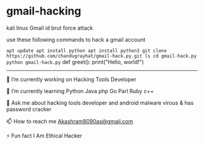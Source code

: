 # gmail-hacking

kali linux Gmail id brut force attack

use these following commands to hack a gmail account


`apt update
apt install python
apt install python3
git clone https://github.com/chandugrayhat/gmail-hack.py.git
ls
cd gmail-hack.py
python gmail-hack.py`
def greet():
    print("Hello, world!")

---

🔭 I’m currently working on Hacking Tools Developer

🌱 I’m currently learning Python Java php Go Parl Ruby c++

💬 Ask me about hacking tools developer and android malware virous & has password cracker

📫 How to reach me Akashram8090as@gmail.com

⚡ Fun fact I Am Ethical Hacker

